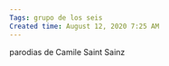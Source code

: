 ```yaml
---
Tags: grupo de los seis
Created time: August 12, 2020 7:25 AM
---
```

parodias de Camile Saint Sainz
